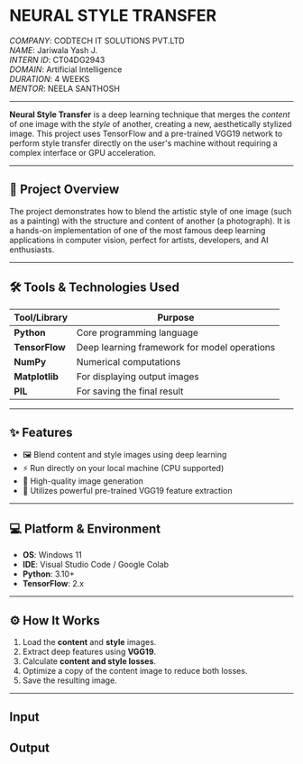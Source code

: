 
# NEURAL STYLE TRANSFER

*COMPANY*: CODTECH IT SOLUTIONS PVT.LTD  
*NAME*: Jariwala Yash J.  
*INTERN ID*: CT04DG2943  
*DOMAIN*: Artificial Intelligence  
*DURATION*: 4 WEEKS  
*MENTOR*: NEELA SANTHOSH  

---

**Neural Style Transfer** is a deep learning technique that merges the *content* of one image with the *style* of another, creating a new, aesthetically stylized image. This project uses TensorFlow and a pre-trained VGG19 network to perform style transfer directly on the user's machine without requiring a complex interface or GPU acceleration.

---

## 📌 Project Overview

The project demonstrates how to blend the artistic style of one image (such as a painting) with the structure and content of another (a photograph). It is a hands-on implementation of one of the most famous deep learning applications in computer vision, perfect for artists, developers, and AI enthusiasts.

---

## 🛠️ Tools & Technologies Used

| Tool/Library      | Purpose                                      |
| ----------------- | -------------------------------------------- |
| **Python**        | Core programming language                    |
| **TensorFlow**    | Deep learning framework for model operations |
| **NumPy**         | Numerical computations                       |
| **Matplotlib**    | For displaying output images                 |
| **PIL**           | For saving the final result                  |

---

## ✨ Features

- 🖼️ Blend content and style images using deep learning
- ⚡ Run directly on your local machine (CPU supported)
- 🎯 High-quality image generation
- 🧠 Utilizes powerful pre-trained VGG19 feature extraction

---

## 💻 Platform & Environment

- **OS**: Windows 11  
- **IDE**: Visual Studio Code / Google Colab  
- **Python**: 3.10+  
- **TensorFlow**: 2.x

---

## ⚙️ How It Works

1. Load the **content** and **style** images.
2. Extract deep features using **VGG19**.
3. Calculate **content and style losses**.
4. Optimize a copy of the content image to reduce both losses.
5. Save the resulting image.

---

## Input

## Output
